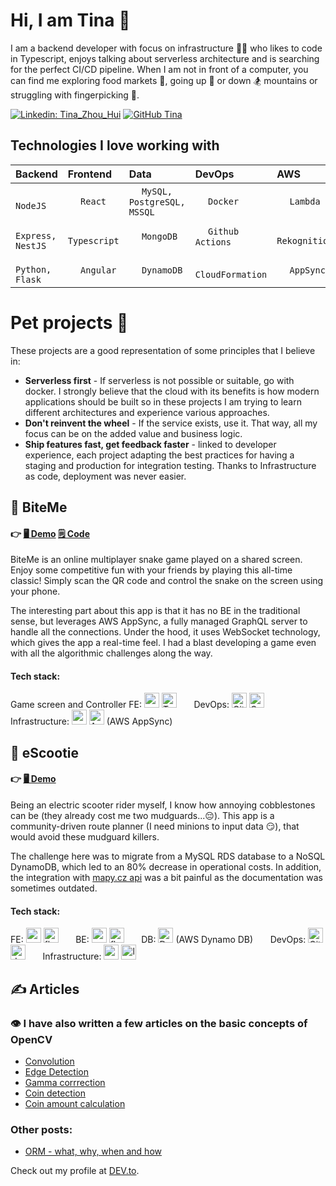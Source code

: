 # Hi, I am Tina 👋

I am a backend developer with focus on infrastructure 👩‍💻 who likes to code in Typescript, enjoys talking about serverless architecture and is searching for the perfect CI/CD pipeline. When I am not in front of a computer, you can find me exploring food markets 🥡, going up 🥾 or down 🏂 mountains or struggling with fingerpicking 🎸.

[![Linkedin: Tina_Zhou_Hui](https://img.shields.io/badge/-Tina_Zhou_Hui-blue?style=flat-square&logo=Linkedin&logoColor=white&link=https://www.linkedin.com/in/tinazhouhui/)](https://www.linkedin.com/in/tinazhouhui/)
[![GitHub Tina](https://img.shields.io/github/followers/tinazhouhui?label=follow&style=social)](https://github.com/tinazhouhui)

## Technologies I love working with
| Backend | Frontend | Data | DevOps | AWS | API | 
| :--- | :--- | :--- | :--- | :--- | :--- |
| <img width="16px" src="https://the-guild.dev//blog-assets/nodejs-esm/nodejs_logo.png" />  `NodeJS` | <img width="16px" src="https://cdn.jsdelivr.net/gh/devicons/devicon/icons/react/react-original.svg" />  `React` | <img width="16px" src="https://cdn.jsdelivr.net/gh/devicons/devicon/icons/mysql/mysql-original.svg" />  `MySQL, PostgreSQL, MSSQL` | <img width="16px" src="https://rtask.thinkr.fr/wp-content/uploads/moby-logo.png" />  `Docker` | <img width="16px" src="https://upload.wikimedia.org/wikipedia/commons/thumb/5/5c/Amazon_Lambda_architecture_logo.svg/1200px-Amazon_Lambda_architecture_logo.svg.png" />  `Lambda` | <img width="16px" src="https://cdn.jsdelivr.net/gh/devicons/devicon/icons/graphql/graphql-plain.svg" />  `GraphQL` |
| <img width="16px" src="https://symbols.getvecta.com/stencil_79/88_expressjs-icon.54bb6035d3.jpg" />  `Express, NestJS` | <img width="16px" src="https://cdn.jsdelivr.net/gh/devicons/devicon/icons/typescript/typescript-original.svg" />  `Typescript` | <img width="16px" src="https://cdn.jsdelivr.net/gh/devicons/devicon/icons/mongodb/mongodb-original.svg" />  `MongoDB` | <img width="16px" src="https://archive.org/download/github.com-actions-starter-workflows_-_2020-01-25_22-21-15/cover.jpg" />  `Github Actions` | <img width="16px" src="https://hackster.imgix.net/uploads/attachments/812417/68747470733a2f2f73332e616d617a6f6e6177732e636f6d2f6177737365727669636562726f6b65722f69636f6e732f416d617a6f6e52656b6f676e6974696f6e5f4c415247452e706e67.png?auto=compress%2Cformat&w=400&h=300&fit=max" />  `Rekognition` | <img width="16px" src="https://lh3.googleusercontent.com/-XvJzhz3pfH0/XjYG_xWkESI/AAAAAAAAJ9c/AYlgAtRknEU2W5fMcFhQoL6rmO8EBtIDQCK8BGAsYHg/s0/2020-02-01.png" />  `REST` |
| <img width="16px" src="https://cdn.jsdelivr.net/gh/devicons/devicon/icons/python/python-original.svg" />  `Python, Flask` | <img width="16px" src="https://cdn.jsdelivr.net/gh/devicons/devicon/icons/angularjs/angularjs-original.svg" />  `Angular` | <img width="16px" src="https://upload.wikimedia.org/wikipedia/commons/f/fd/DynamoDB.png" />  `DynamoDB` | <img width="16px" src="https://cdn.freebiesupply.com/logos/large/2x/aws-cloudformation-logo-png-transparent.png" />  `CloudFormation` | <img width="16px" src="https://encrypted-tbn0.gstatic.com/images?q=tbn:ANd9GcTRQV2FLjhIZLntvJwSJTeqL8u7Ao0rBn56XsYBACF080iHw7JwgTYxC4itT3YrO4qTopI&usqp=CAU" />  `AppSync` | <img width="16px" src="https://cdn.worldvectorlogo.com/logos/openapi-1.svg" />  `OpenAPI` |

# Pet projects 💪
These projects are a good representation of some principles that I believe in:
- **Serverless first** - If serverless is not possible or suitable, go with docker. I strongly believe that the cloud with its benefits is how modern applications should be built so in these projects I am trying to learn different architectures and experience various approaches. 
- **Don't reinvent the wheel** - If the service exists, use it. That way, all my focus can be on the added value and business logic.
- **Ship features fast, get feedback faster** - linked to developer experience, each project adapting the best practices for having a staging and production for integration testing. Thanks to Infrastructure as code, deployment was never easier.

## 🐍 BiteMe 
#### 👉 [🖥️ Demo](https://www.startbite.me) [🗒️ Code](https://github.com/snake-biteme) 
BiteMe is an online multiplayer snake game played on a shared screen. Enjoy some competitive fun with your friends by playing this all-time classic! Simply scan the QR code and control the snake on the screen using your phone.

The interesting part about this app is that it has no BE in the traditional sense, but leverages AWS AppSync, a fully managed GraphQL server to handle all the connections. Under the hood, it uses WebSocket technology, which gives the app a real-time feel. I had a blast developing a game even with all the algorithmic challenges along the way.

#### Tech stack:
Game screen and Controller FE: <img src="https://cdn.jsdelivr.net/gh/devicons/devicon/icons/react/react-original.svg" width="24px" title="react"/> <img src="https://cdn.jsdelivr.net/gh/devicons/devicon/icons/typescript/typescript-original.svg"  width="24px" title="Typescript" /> &nbsp; &nbsp; &nbsp; 
DevOps: <img src="https://archive.org/download/github.com-actions-starter-workflows_-_2020-01-25_22-21-15/cover.jpg" width="24px" title="Github Actions" /> <img src="https://cdn.jsdelivr.net/gh/devicons/devicon/icons/gulp/gulp-plain.svg" width="24px" title="Gulp" /> &nbsp; &nbsp; &nbsp; 
Infrastructure: <img src="https://cdn.jsdelivr.net/gh/devicons/devicon/icons/amazonwebservices/amazonwebservices-original.svg" width="24px" height="24px" title="aws"/> <img src="https://encrypted-tbn0.gstatic.com/images?q=tbn:ANd9GcTRQV2FLjhIZLntvJwSJTeqL8u7Ao0rBn56XsYBACF080iHw7JwgTYxC4itT3YrO4qTopI&usqp=CAU" width="24px" title="AppSync"/> (AWS AppSync)

## 🛴 eScootie  
#### 👉 [🖥️ Demo](https://escootie.net/)
Being an electric scooter rider myself, I know how annoying cobblestones can be (they already cost me two mudguards...😔). This app is a community-driven route planner (I need minions to input data 😏), that would avoid these mudguard killers. 

The challenge here was to migrate from a MySQL RDS database to a NoSQL DynamoDB, which led to an 80% decrease in operational costs. In addition, the integration with [mapy.cz api](https://api.mapy.cz/) was a bit painful as the documentation was sometimes outdated. 

#### Tech stack:
FE: <img src="https://cdn.jsdelivr.net/gh/devicons/devicon/icons/react/react-original.svg" width="24px" title="react"/> <img src="https://cdn.freebiesupply.com/logos/large/2x/flow-logo-png-transparent.png"  height="24px" title="flow"/> &nbsp; &nbsp; &nbsp; 
BE: <img src="https://upload.wikimedia.org/wikipedia/commons/thumb/c/c3/Python-logo-notext.svg/1200px-Python-logo-notext.svg.png" width="24px" title="python"/> 
<img src="https://miro.medium.com/max/438/1*0G5zu7CnXdMT9pGbYUTQLQ.png" height="24px" title="flask"/> 
&nbsp; &nbsp; &nbsp; 
DB: <img src="https://upload.wikimedia.org/wikipedia/commons/f/fd/DynamoDB.png" width="24px" title="Dynamo DB" /> (AWS Dynamo DB) &nbsp; &nbsp; &nbsp; 
DevOps: <img src="https://archive.org/download/github.com-actions-starter-workflows_-_2020-01-25_22-21-15/cover.jpg" width="24px" title="Github Actions"/> <img src="https://rtask.thinkr.fr/wp-content/uploads/moby-logo.png" height="24px" title="docker" /> &nbsp; &nbsp; &nbsp; 
Infrastructure: <img src="https://cdn.jsdelivr.net/gh/devicons/devicon/icons/amazonwebservices/amazonwebservices-original.svg" width="24px" height="24px" title="aws"/> <img src="https://upload.wikimedia.org/wikipedia/commons/thumb/5/5c/Amazon_Lambda_architecture_logo.svg/1200px-Amazon_Lambda_architecture_logo.svg.png" height="24px" title="lambda" />  &nbsp; &nbsp; &nbsp; 


## ✍️ Articles
### 👁️ I have also written a few articles on the basic concepts of OpenCV
- [Convolution](https://dev.to/tinazhouhui/discovering-open-cv-using-python-2iak)
- [Edge Detection](https://dev.to/tinazhouhui/discovering-opencv-using-python-edge-detection-185g)
- [Gamma corrrection](https://dev.to/tinazhouhui/discovering-opencv-with-python-gamma-correction-3cnh)
- [Coin detection](https://dev.to/tinazhouhui/coin-detection-discovering-opencv-with-python-1ka1)
- [Coin amount calculation](https://dev.to/tinazhouhui/coin-amount-calculation-discovering-opencv-with-python-52gn)

### Other posts:
- [ORM - what, why, when and how](https://dev.to/tinazhouhui/introduction-to-object-relational-mapping-the-what-why-when-and-how-of-orm-nb2)

Check out my profile at [DEV.to](https://dev.to/tinazhouhui).
